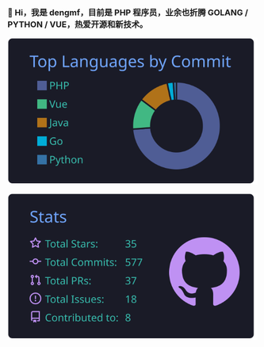 ### 🌱 Hi，我是 dengmf，目前是 PHP 程序员，业余也折腾 GOLANG / PYTHON / VUE，热爱开源和新技术。

<!--
**dmf-code/dmf-code** is a ✨ _special_ ✨ repository because its `README.md` (this file) appears on your GitHub profile.

Here are some ideas to get you started:

- 🔭 I’m currently working on ...
- 🌱 I’m currently learning ...
- 👯 I’m looking to collaborate on ...
- 🤔 I’m looking for help with ...
- 💬 Ask me about ...
- 📫 How to reach me: ...
- 😄 Pronouns: ...
- ⚡ Fun fact: ...
-->

[![](https://raw.githubusercontent.com/dmf-code/dmf-code/main/profile-summary-card-output/tokyonight/2-most-commit-language.svg)](https://github.com/dmf-code)

[![](https://raw.githubusercontent.com/dmf-code/dmf-code/main/profile-summary-card-output/tokyonight/3-stats.svg)](https://github.com/dmf-code)

